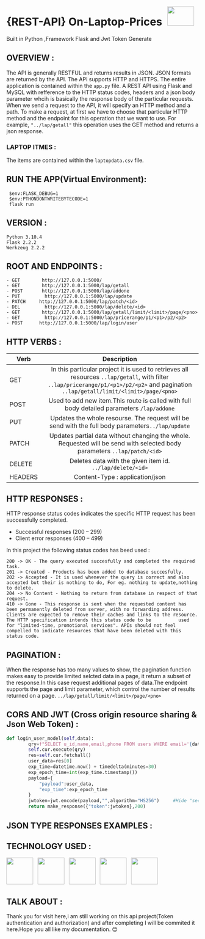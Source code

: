# {REST-API} On-Laptop-Prices  &nbsp;<img src="https://lh3.googleusercontent.com/-XvJzhz3pfH0/XjYG_xWkESI/AAAAAAAAJ9c/AYlgAtRknEU2W5fMcFhQoL6rmO8EBtIDQCK8BGAsYHg/s0/2020-02-01.png" width="70px;" height="50px;" /> <br>
Built in Python ,Framework Flask and Jwt Token Generate
## OVERVIEW :
The API is generally RESTFUL and returns results in JSON. JSON formats are returned by the API.
The API supports HTTP and HTTPS. 
The entire application is contained within the `app.py` file.
A REST API using Flask and MySQL with refference to the HTTP status codes,
headers and a json body parameter whcih is basically the response body of the particular requests.
When we send a request to the API, it will specify an HTTP method and a path.
To make a request, at first we have to choose that particular HTTP method and the endpoint for this operation that we want to use.
For example, `"../lap/getall"` this operation uses the GET method and returns a json response.

### LAPTOP ITMES :
The items are contained within the `laptopdata.csv` file.

## RUN THE APP(Virtual Environment): 
``` 
 $env:FLASK_DEBUG=1
 $env:PTHONDONTWRITEBYTECODE=1
 flask run
```
## VERSION :
```
Python 3.10.4
Flask 2.2.2
Werkzeug 2.2.2
```
## ROOT AND ENDPOINTS :
```
- GET 	     http://127.0.0.1:5000/
- GET 	     http://127.0.0.1:5000/lap/getall
- POST	     http://127.0.0.1:5000/lap/addone
- PUT	      http://127.0.0.1:5000/lap/update
- PATCH	    http://127.0.0.1:5000/lap/patch/<id>                   
- DEL	      http://127.0.0.1:5000/lap/delete/<id>
- GET 	     http://127.0.0.1:5000/lap/getall/limit/<limit>/page/<pno>
- GET	      http://127.0.0.1:5000/lap/pricerange/p1/<p1>/p2/<p2> 
- POST      http://127.0.0.1:5000/lap/login/user
```
## HTTP VERBS :
| Verb          | Description   | 
| ------------- |:-------------:| 
|  GET	        |In this particular project it is used to retrieves all resources `..lap/getall`, with filter                                         `..lap/pricerange/p1/<p1>/p2/<p2>` and pagination `..lap/getall/limit/<limit>/page/<pno>`|  
|  POST         | Used to add new item.This route is called with full body detailed parameters `/lap/addone`|  
|  PUT          | Updates the whole resourse. The request will be send with the full body parameters`../lap/update` |  
|  PATCH	       |Updates partial data without changing the whole. Requested will be send with selected body parameters                                  `..lap/patch/<id>`|  
|  DELETE       |	Deletes data with the given item id. `../lap/delete/<id>`|  
|  HEADERS      | Content-Type : application/json |  

## HTTP RESPONSES :
HTTP response status codes indicates the specific HTTP request has been successfully completed.
- Successful responses (200 – 299)
- Client error responses (400 – 499)

In this project the following status codes has beed used :
```
200 -> OK - The query executed succesfully and completed the required task.
201 -> Created - Products has been added to database succesfully.
202 -> Accepted - It is used whenever the query is correct and also accepted but their is nothing to do, For eg. nothing to update,nothing to delete.
204 -> No Content - Nothing to return from database in respect of that request.
410 -> Gone - This response is sent when the requested content has been permanently deleted from server, with no forwarding address.        Clients are expected to remove their caches and links to the resource. The HTTP specification intends this status code to be          used for "limited-time, promotional services". APIs should not feel compelled to indicate resources that have been deleted with this status code.
```
## PAGINATION :
When the response has too many values to show, the pagination function makes easy to provide limited selcted data in a page, it return a subset of the response.In this case request additional pages of data.The endpoint supports the page and limit parameter, which control the number of results returned on a page. `../lap/getall/limit/<limit>/page/<pno>`

## CORS AND JWT (Cross origin resource sharing & Json Web Token) :
```python
def login_user_model(self,data):
        qry=f"SELECT u_id,name,email,phone FROM users WHERE email='{data['email']}' AND password='{data['password']}' "
        self.cur.execute(qry)
        res=self.cur.fetchall()
        user_data=res[0]
        exp_time=datetime.now() + timedelta(minutes=30)
        exp_epoch_time=int(exp_time.timestamp())
        payload={
            "payload":user_data,
            "exp_time":exp_epoch_time
        }
        jwtoken=jwt.encode(payload,"",algorithm="HS256")     #Hide "secret key"
        return make_response({"token":jwtoken},200)
```
## JSON TYPE RESPONSES EXAMPLES :


## TECHNOLOGY USED :
<p><img src="https://www.vectorlogo.zone/logos/pocoo_flask/pocoo_flask-ar21.png" width="70" height="70">&nbsp;&nbsp;
<img src="https://github.com/RinaProg/REST-API-On-Laptop-Prices/assets/122221586/eb5bca2d-3325-4554-9ee2-a3e45cffb325" width="70" height="70">&nbsp;&nbsp;
<img src="https://assets.tradeholders.com/img/technologies/json.png" width="70" height="70">&nbsp;&nbsp;
<img src="https://jwt.io/img/logo-asset.svg" width="70" height="70">&nbsp;&nbsp;
<img src="https://www.katk.dev/static/86f2f48b9b0dd900b4892f49f4bbab81/e4f06/logo.png" width="70" height="70">&nbsp;&nbsp;</p>

## TALK ABOUT :
Thank you for visit here,i am still working on this api project(Token authentication and authorization) and after completing I will be commited it here.Hope you all like my documentation.
😊 
